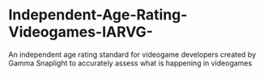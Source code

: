 # Independent-Age-Rating-Videogames-IARVG-
An independent age rating standard for videogame developers created by Gamma Snaplight to accurately assess what is happening in videogames
